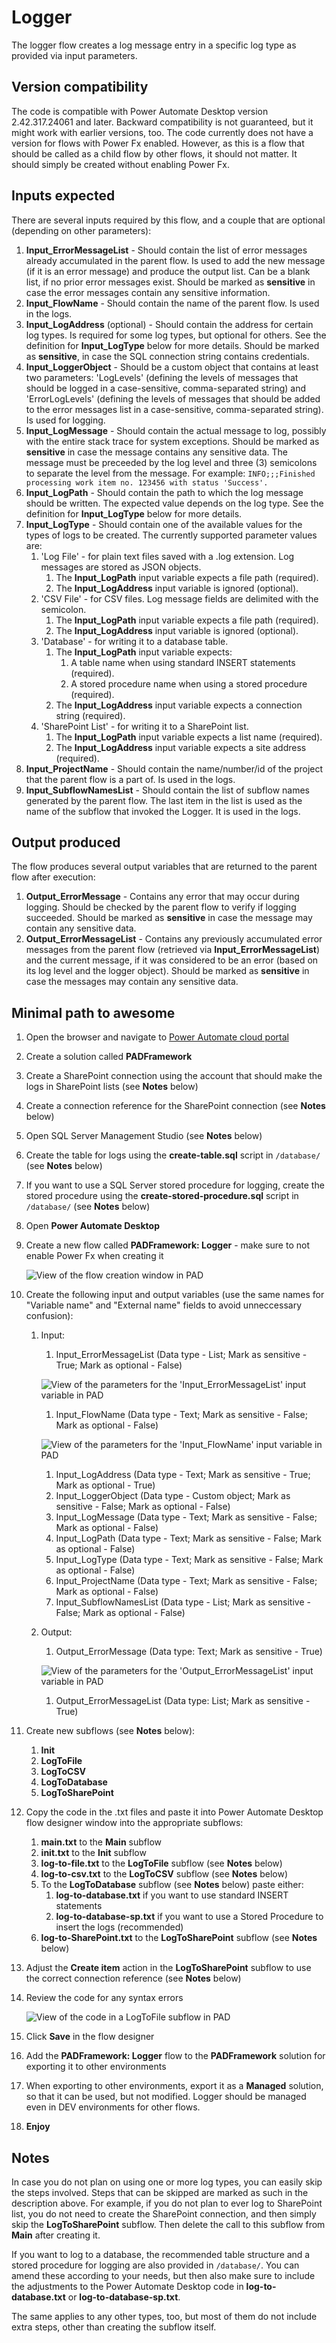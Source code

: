 # Logger

The logger flow creates a log message entry in a specific log type as provided via input parameters.

## Version compatibility

The code is compatible with Power Automate Desktop version 2.42.317.24061 and later. Backward compatibility is not guaranteed, but it might work with earlier versions, too.
The code currently does not have a version for flows with Power Fx enabled. However, as this is a flow that should be called as a child flow by other flows, it should not matter. It should simply be created without enabling Power Fx.

## Inputs expected

There are several inputs required by this flow, and a couple that are optional (depending on other parameters):

1. **Input_ErrorMessageList** - Should contain the list of error messages already accumulated in the parent flow. Is used to add the new message (if it is an error message) and produce the output list. Can be a blank list, if no prior error messages exist. Should be marked as **sensitive** in case the error messages contain any sensitive information.
1. **Input_FlowName** - Should contain the name of the parent flow. Is used in the logs.
1. **Input_LogAddress** (optional) - Should contain the address for certain log types. Is required for some log types, but optional for others. See the definition for **Input_LogType** below for more details. Should be marked as **sensitive**, in case the SQL connection string contains credentials.
1. **Input_LoggerObject** - Should be a custom object that contains at least two parameters: 'LogLevels' (defining the levels of messages that should be logged in a case-sensitive, comma-separated string) and 'ErrorLogLevels' (defining the levels of messages that should be added to the error messages list in a case-sensitive, comma-separated string). Is used for logging.
1. **Input_LogMessage** - Should contain the actual message to log, possibly with the entire stack trace for system exceptions. Should be marked as **sensitive** in case the message contains any sensitive data. The message must be preceeded by the log level and three (3) semicolons to separate the level from the message. For example: `INFO;;;Finished processing work item no. 123456 with status 'Success'.`
1. **Input_LogPath** - Should contain the path to which the log message should be written. The expected value depends on the log type. See the definition for **Input_LogType** below for more details.
1. **Input_LogType** - Should contain one of the available values for the types of logs to be created. The currently supported parameter values are: 
    1. 'Log File' - for plain text files saved with a .log extension. Log messages are stored as JSON objects. 
        1. The **Input_LogPath** input variable expects a file path (required).
        1. The **Input_LogAddress** input variable is ignored (optional).
    1. 'CSV File' - for CSV files. Log message fields are delimited with the semicolon. 
        1. The **Input_LogPath** input variable expects a file path (required).
        1. The **Input_LogAddress** input variable is ignored (optional).
    1. 'Database' - for writing it to a database table. 
        1. The **Input_LogPath** input variable expects:
            1. A table name when using standard INSERT statements (required).
            1. A stored procedure name when using a stored procedure (required).
        1. The **Input_LogAddress** input variable expects a connection string (required).
    1. 'SharePoint List' - for writing it to a SharePoint list.  
        1. The **Input_LogPath** input variable expects a list name (required).
        1. The **Input_LogAddress** input variable expects a site address (required).
1. **Input_ProjectName** - Should contain the name/number/id of the project that the parent flow is a part of. Is used in the logs.
1. **Input_SubflowNamesList** - Should contain the list of subflow names generated by the parent flow. The last item in the list is used as the name of the subflow that invoked the Logger. It is used in the logs.

## Output produced

The flow produces several output variables that are returned to the parent flow after execution:

1. **Output_ErrorMessage** - Contains any error that may occur during logging. Should be checked by the parent flow to verify if logging succeeded. Should be marked as **sensitive** in case the message may contain any sensitive data.
1. **Output_ErrorMessageList** - Contains any previously accumulated error messages from the parent flow (retrieved via **Input_ErrorMessageList**) and the current message, if it was considered to be an error (based on its log level and the logger object). Should be marked as **sensitive** in case the messages may contain any sensitive data.

## Minimal path to awesome

1. Open the browser and navigate to [Power Automate cloud portal](https://make.powerautomate.com/)
1. Create a solution called **PADFramework**
1. Create a SharePoint connection using the account that should make the logs in SharePoint lists (see **Notes** below)
1. Create a connection reference for the SharePoint connection (see **Notes** below)
1. Open SQL Server Management Studio (see **Notes** below)
1. Create the table for logs using the **create-table.sql** script in `/database/` (see **Notes** below)
1. If you want to use a SQL Server stored procedure for logging, create the stored procedure using the **create-stored-procedure.sql** script in `/database/` (see **Notes** below)
1. Open **Power Automate Desktop**
1. Create a new flow called **PADFramework: Logger** - make sure to not enable Power Fx when creating it

    ![View of the flow creation window in PAD](./assets/creating-the-flow.png)

1. Create the following input and output variables (use the same names for "Variable name" and "External name" fields to avoid unneccessary confusion):
    1. Input:
        1. Input_ErrorMessageList (Data type - List; Mark as sensitive - True; Mark as optional - False)

        ![View of the parameters for the 'Input_ErrorMessageList' input variable in PAD](./assets/input-error-message-list-variable-parameters.png)

        1. Input_FlowName (Data type - Text; Mark as sensitive - False; Mark as optional - False)

        ![View of the parameters for the 'Input_FlowName' input variable in PAD](./assets/input-flow-name-variable-parameters.png)

        1. Input_LogAddress (Data type - Text; Mark as sensitive - True; Mark as optional - True) 
        1. Input_LoggerObject (Data type - Custom object; Mark as sensitive - False; Mark as optional - False)
        1. Input_LogMessage (Data type - Text; Mark as sensitive - False; Mark as optional - False) 
        1. Input_LogPath (Data type - Text; Mark as sensitive - False; Mark as optional - False)
        1. Input_LogType (Data type - Text; Mark as sensitive - False; Mark as optional - False)
        1. Input_ProjectName (Data type - Text; Mark as sensitive - False; Mark as optional - False)
        1. Input_SubflowNamesList (Data type - List; Mark as sensitive - False; Mark as optional - False)
    1. Output:
        1. Output_ErrorMessage (Data type: Text; Mark as sensitive - True)

        ![View of the parameters for the 'Output_ErrorMessageList' input variable in PAD](./assets/output-error-message-list-variable-parameters.png)

        1. Output_ErrorMessageList (Data type: List; Mark as sensitive - True)
1. Create new subflows (see **Notes** below): 
    1. **Init**
    1. **LogToFile** 
    1. **LogToCSV** 
    1. **LogToDatabase**
    1. **LogToSharePoint**
1. Copy the code in the .txt files and paste it into Power Automate Desktop flow designer window into the appropriate subflows:
    1. **main.txt** to the **Main** subflow
    1. **init.txt** to the **Init** subflow
    1. **log-to-file.txt** to the **LogToFile** subflow (see **Notes** below)
    1. **log-to-csv.txt** to the **LogToCSV** subflow (see **Notes** below)
    1. To the **LogToDatabase** subflow (see **Notes** below) paste either:
        1. **log-to-database.txt** if you want to use standard INSERT statements
        1. **log-to-database-sp.txt** if you want to use a Stored Procedure to insert the logs (recommended)
    1. **log-to-SharePoint.txt** to the **LogToSharePoint** subflow (see **Notes** below)
1. Adjust the **Create item** action in the **LogToSharePoint** subflow to use the correct connection reference (see **Notes** below)
1. Review the code for any syntax errors

    ![View of the code in a LogToFile subflow in PAD](./assets/log-to-file-subflow-example.png)

1. Click **Save** in the flow designer
1. Add the **PADFramework: Logger** flow to the **PADFramework** solution for exporting it to other environments
1. When exporting to other environments, export it as a **Managed** solution, so that it can be used, but not modified. Logger should be managed even in DEV environments for other flows.
1. **Enjoy**

## Notes

In case you do not plan on using one or more log types, you can easily skip the steps involved. Steps that can be skipped are marked as such in the description above.
For example, if you do not plan to ever log to SharePoint list, you do not need to create the SharePoint connection, and then simply skip the **LogToSharePoint** subflow. Then delete the call to this subflow from **Main** after creating it.

If you want to log to a database, the recommended table structure and a stored procedure for logging are also provided in `/database/`. You can amend these according to your needs, but then also make sure to include the adjustments to the Power Automate Desktop code in **log-to-database.txt** or **log-to-database-sp.txt**.

The same applies to any other types, too, but most of them do not include extra steps, other than creating the subflow itself.